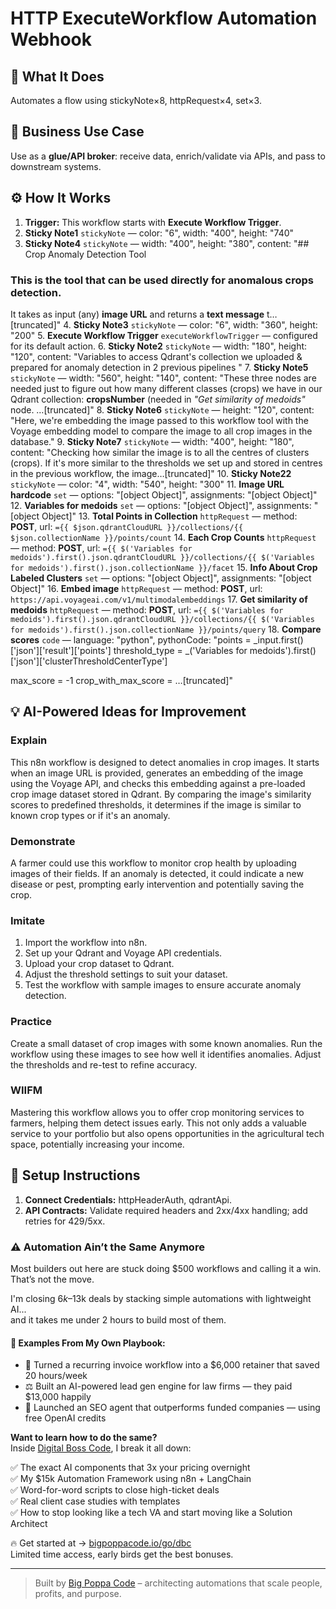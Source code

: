 # HTTP ExecuteWorkflow Automation Webhook
  ## 🚀 What It Does
  Automates a flow using stickyNote×8, httpRequest×4, set×3.
  
  ## 💼 Business Use Case
  Use as a **glue/API broker**: receive data, enrich/validate via APIs, and pass to downstream systems.
  
  ## ⚙️ How It Works
  1. **Trigger:** This workflow starts with **Execute Workflow Trigger**.
  2. **Sticky Note1** `stickyNote` — color: "6", width: "400", height: "740"
3. **Sticky Note4** `stickyNote` — width: "400", height: "380", content: "## Crop Anomaly Detection Tool
### This is the tool that can be used directly for anomalous crops detection. 
It takes as input (any) **image URL** and returns a **text message** t…[truncated]"
4. **Sticky Note3** `stickyNote` — color: "6", width: "360", height: "200"
5. **Execute Workflow Trigger** `executeWorkflowTrigger` — configured for its default action.
6. **Sticky Note2** `stickyNote` — width: "180", height: "120", content: "Variables to access Qdrant's collection we uploaded & prepared for anomaly detection in 2 previous pipelines
"
7. **Sticky Note5** `stickyNote` — width: "560", height: "140", content: "These three nodes are needed just to figure out how many different classes (crops) we have in our Qdrant collection: **cropsNumber** (needed in *"Get similarity of medoids"* node. …[truncated]"
8. **Sticky Note6** `stickyNote` — height: "120", content: "Here, we're embedding the image passed to this workflow tool with the Voyage embedding model to compare the image to all crop images in the database."
9. **Sticky Note7** `stickyNote` — width: "400", height: "180", content: "Checking how similar the image is to all the centres of clusters (crops).
If it's more similar to the thresholds we set up and stored in centres in the previous workflow, the image…[truncated]"
10. **Sticky Note22** `stickyNote` — color: "4", width: "540", height: "300"
11. **Image URL hardcode** `set` — options: "[object Object]", assignments: "[object Object]"
12. **Variables for medoids** `set` — options: "[object Object]", assignments: "[object Object]"
13. **Total Points in Collection** `httpRequest` — method: **POST**, url: `={{ $json.qdrantCloudURL }}/collections/{{ $json.collectionName }}/points/count`
14. **Each Crop Counts** `httpRequest` — method: **POST**, url: `={{ $('Variables for medoids').first().json.qdrantCloudURL }}/collections/{{ $('Variables for medoids').first().json.collectionName }}/facet`
15. **Info About Crop Labeled Clusters** `set` — options: "[object Object]", assignments: "[object Object]"
16. **Embed image** `httpRequest` — method: **POST**, url: `https://api.voyageai.com/v1/multimodalembeddings`
17. **Get similarity of medoids** `httpRequest` — method: **POST**, url: `={{ $('Variables for medoids').first().json.qdrantCloudURL }}/collections/{{ $('Variables for medoids').first().json.collectionName }}/points/query`
18. **Compare scores** `code` — language: "python", pythonCode: "points = _input.first()['json']['result']['points']
threshold_type = _('Variables for medoids').first()['json']['clusterThresholdCenterType']

max_score = -1
crop_with_max_score = …[truncated]"
  
  ## 💡 AI-Powered Ideas for Improvement
  ### Explain
This n8n workflow is designed to detect anomalies in crop images. It starts when an image URL is provided, generates an embedding of the image using the Voyage API, and checks this embedding against a pre-loaded crop image dataset stored in Qdrant. By comparing the image's similarity scores to predefined thresholds, it determines if the image is similar to known crop types or if it's an anomaly.

### Demonstrate
A farmer could use this workflow to monitor crop health by uploading images of their fields. If an anomaly is detected, it could indicate a new disease or pest, prompting early intervention and potentially saving the crop.

### Imitate
1. Import the workflow into n8n.
2. Set up your Qdrant and Voyage API credentials.
3. Upload your crop dataset to Qdrant.
4. Adjust the threshold settings to suit your dataset.
5. Test the workflow with sample images to ensure accurate anomaly detection.

### Practice
Create a small dataset of crop images with some known anomalies. Run the workflow using these images to see how well it identifies anomalies. Adjust the thresholds and re-test to refine accuracy.

### WIIFM
Mastering this workflow allows you to offer crop monitoring services to farmers, helping them detect issues early. This not only adds a valuable service to your portfolio but also opens opportunities in the agricultural tech space, potentially increasing your income.
  
  ## 🔧 Setup Instructions
  1. **Connect Credentials:** httpHeaderAuth, qdrantApi.
2. **API Contracts:** Validate required headers and 2xx/4xx handling; add retries for 429/5xx.
  
### ⚠️ Automation Ain’t the Same Anymore

Most builders out here are stuck doing $500 workflows and calling it a win.  
That’s not the move.  

I'm closing $6k–$13k deals by stacking simple automations with lightweight AI...  
and it takes me under 2 hours to build most of them.

#### 🧠 Examples From My Own Playbook:
- 🔁 Turned a recurring invoice workflow into a $6,000 retainer that saved 20 hours/week  
- ⚖️ Built an AI-powered lead gen engine for law firms — they paid $13,000 happily  
- 🚀 Launched an SEO agent that outperforms funded companies — using free OpenAI credits  

**Want to learn how to do the same?**  
Inside [Digital Boss Code](https://bigpoppacode.io/go/dbc), I break it all down:

✅ The exact AI components that 3x your pricing overnight  
✅ My $15k Automation Framework using n8n + LangChain  
✅ Word-for-word scripts to close high-ticket deals  
✅ Real client case studies with templates  
✅ How to stop looking like a tech VA and start moving like a Solution Architect  

🔥 Get started at → [bigpoppacode.io/go/dbc](https://bigpoppacode.io/go/dbc)  
Limited time access, early birds get the best bonuses.

---
> Built by [Big Poppa Code](https://bigpoppacode.io) – architecting automations that scale people, profits, and purpose.
  